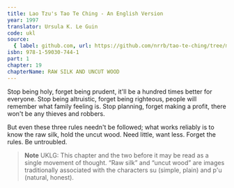 ```yaml
---
title: Lao Tzu's Tao Te Ching - An English Version
year: 1997
translator: Ursula K. Le Guin
code: ukl
source:
  { label: github.com, url: https://github.com/nrrb/tao-te-ching/tree/master }
isbn: 978-1-59030-744-1
part: 1
chapter: 19
chapterName: RAW SILK AND UNCUT WOOD
---
```


Stop being holy, forget being prudent,
it'll be a hundred times better for everyone.
Stop being altruistic, forget being righteous,
people will remember what family feeling is.
Stop planning, forget making a profit,
there won't be any thieves and robbers.

But even these three rules
needn't be followed; what works reliably
is to know the raw silk,
hold the uncut wood.
Need little,
want less.
Forget the rules.
Be untroubled.

> **Note** UKLG: This chapter and the two before it may be read as a single movement of thought.
> “Raw silk” and “uncut wood” are images traditionally associated with the characters su (simple, plain) and p'u (natural, honest).
